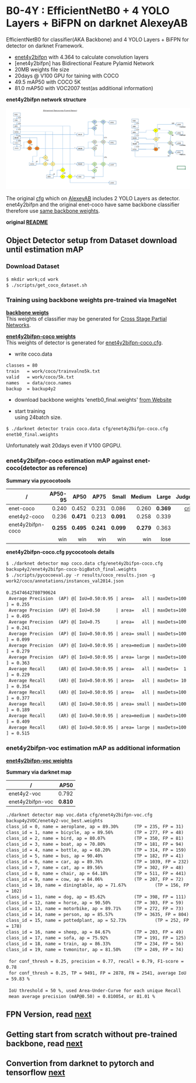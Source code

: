 # B0-4Y : EfficientNetB0 + 4 YOLO Layers + BiFPN on darknet AlexeyAB  

EfficientNetB0 for classifier(AKA Backbone) and 4 YOLO Layers + BiFPN for detector on darknet Framework.  
- [enet4y2bifpn](./cfg/enet4y2bifpn-coco.cfg) with 4.364 to calculate convolution layers  
- [enet4y2bifpn] has Bidirectional Feature Pylamid Network
- 20MB weights file size  
- 20days @ V100 GPU for taining with COCO  
- 49.5 mAP50 with COCO 5K  
- 81.0 mAP50 with VOC2007 test(as additional information)  

**enet4y2bifpn network structure**  

![](./files/enet4y2-bifpn.png)  

The original [cfg](./cfg/enet-coco.cfg) which on [AlexeyAB](https://github.com/AlexeyAB/darknet) includes 2 YOLO Layers as detector.  
enet4y2bifpn and the original enet-coco have same backbone classifier therefore use [same backbone weights](https://github.com/WongKinYiu/CrossStagePartialNetworks).  

**original [README](./README.orig.md)**  

## Object Detector setup from Dataset download until estimation mAP  

### Download Dataset  

```
$ mkdir work;cd work
$ ./scripts/get_coco_dataset.sh
```


### Training using backbone weights pre-trained via ImageNet  

**[backbone weigts](https://github.com/WongKinYiu/CrossStagePartialNetworks)**  
This weights of classifier may be generated for [Cross Stage Partial Networks](https://github.com/WongKinYiu/CrossStagePartialNetworks).  

**[enet4y2bifpn-coco weights](./backup4y2/enet4y2bifpn-coco-bigBatch_final.weights)**  
This weights of detector is generated for [enet4y2bifpn-coco.cfg](./cfg/enet4y2bifpn-coco.cfg).  

- write coco.data  
```
classes = 80
train   = work/coco/trainvalno5k.txt
valid   = work/coco/5k.txt
names   = data/coco.names
backup  = backup4y2
```

- download backbone weights 'enetb0_final.weights' [from Website](https://github.com/WongKinYiu/CrossStagePartialNetworks)  

- start training  
using 24batch size.  
```
$ ./darknet detector train coco.data cfg/enet4y2bifpn-coco.cfg enetb0_final.weights  
```
Unfortunately wait 20days even if V100 GPGPU.  

### enet4y2bifpn-coco estimation mAP against enet-coco(detector as reference)  

**Summary via pycocotools**  

| /                 | AP50-95 | AP50     | AP75     | Small     | Medium  | Large     | Judgement |
|-                  |-:       |-:        |-:        |-:         |-:       |-:         |-:         |
|enet-coco          |0.240    |0.452     |0.231     |0.086      |0.260    |**0.369**  |[criterion](./backup4y2/enetb0-coco_final.weights)  |
|enet4y2-coco       |0.236    |**0.471** |0.213     |**0.091**  |0.258    |0.339      |target     |
|enet4y2bifpn-coco  |**0.255**|**0.495** |**0.241** |**0.099**  |**0.279**|0.363      |target     |
|                   |win      |win       |win       |win        |win      |lose       |result     |  

**enet4y2bifpn-coco.cfg pycocotools details**  

```
$ ./darknet detector map coco.data cfg/enet4y2bifpn-coco.cfg backup4y2/enet4y2bifpn-coco-bigBatch_final.weights
$ ./scripts/pycocoeval.py -r results/coco_results.json -g work2/coco/annotations/instances_val2014.json

0.25474642780790624
 Average Precision  (AP) @[ IoU=0.50:0.95 | area=   all | maxDets=100 ] = 0.255
 Average Precision  (AP) @[ IoU=0.50      | area=   all | maxDets=100 ] = 0.495
 Average Precision  (AP) @[ IoU=0.75      | area=   all | maxDets=100 ] = 0.241
 Average Precision  (AP) @[ IoU=0.50:0.95 | area= small | maxDets=100 ] = 0.099
 Average Precision  (AP) @[ IoU=0.50:0.95 | area=medium | maxDets=100 ] = 0.279
 Average Precision  (AP) @[ IoU=0.50:0.95 | area= large | maxDets=100 ] = 0.363
 Average Recall     (AR) @[ IoU=0.50:0.95 | area=   all | maxDets=  1 ] = 0.229
 Average Recall     (AR) @[ IoU=0.50:0.95 | area=   all | maxDets= 10 ] = 0.354
 Average Recall     (AR) @[ IoU=0.50:0.95 | area=   all | maxDets=100 ] = 0.377
 Average Recall     (AR) @[ IoU=0.50:0.95 | area= small | maxDets=100 ] = 0.189
 Average Recall     (AR) @[ IoU=0.50:0.95 | area=medium | maxDets=100 ] = 0.409
 Average Recall     (AR) @[ IoU=0.50:0.95 | area= large | maxDets=100 ] = 0.515
```

### enet4y2bifpn-voc estimation mAP as additional information  

**[enet4y2bifpn-voc weights](./backup4y2VOC/enet4y2bifpn-voc_best.weights)**  

**Summary via darknet map**  

| /                 | AP50    |
|-                  |-:       |
|enet4y2-voc        |0.792    |
|enet4y2bifpn-voc   |**0.810**|

```
./darknet detector map voc.data cfg/enet4y2bifpn-voc.cfg backup4y2VOC/enet4y2-voc_best.weights
class_id = 0, name = aeroplane, ap = 89.30%      (TP = 235, FP = 31)
class_id = 1, name = bicycle, ap = 89.56%        (TP = 277, FP = 48)
class_id = 2, name = bird, ap = 80.07%           (TP = 350, FP = 81)
class_id = 3, name = boat, ap = 70.80%           (TP = 181, FP = 94)
class_id = 4, name = bottle, ap = 68.20%         (TP = 314, FP = 159)
class_id = 5, name = bus, ap = 90.40%            (TP = 182, FP = 41)
class_id = 6, name = car, ap = 89.76%            (TP = 1039, FP = 232)
class_id = 7, name = cat, ap = 89.56%            (TP = 302, FP = 48)
class_id = 8, name = chair, ap = 64.18%          (TP = 511, FP = 441)
class_id = 9, name = cow, ap = 84.06%            (TP = 207, FP = 72)
class_id = 10, name = diningtable, ap = 71.67%           (TP = 156, FP = 102)
class_id = 11, name = dog, ap = 85.62%           (TP = 398, FP = 111)
class_id = 12, name = horse, ap = 90.50%         (TP = 303, FP = 59)
class_id = 13, name = motorbike, ap = 89.71%     (TP = 272, FP = 73)
class_id = 14, name = person, ap = 85.57%        (TP = 3635, FP = 804)
class_id = 15, name = pottedplant, ap = 52.73%           (TP = 252, FP = 178)
class_id = 16, name = sheep, ap = 84.67%         (TP = 203, FP = 49)
class_id = 17, name = sofa, ap = 75.92%          (TP = 191, FP = 125)
class_id = 18, name = train, ap = 86.33%         (TP = 234, FP = 56)
class_id = 19, name = tvmonitor, ap = 81.50%     (TP = 249, FP = 74)

 for conf_thresh = 0.25, precision = 0.77, recall = 0.79, F1-score = 0.78
 for conf_thresh = 0.25, TP = 9491, FP = 2878, FN = 2541, average IoU = 59.83 %

 IoU threshold = 50 %, used Area-Under-Curve for each unique Recall
 mean average precision (mAP@0.50) = 0.810054, or 81.01 %
```

## FPN Version, read [next](./README.fpn.md)  
## Getting start from scratch without pre-trained backbone, read [next](./README.classifier.md)  
## Convertion from darknet to pytorch and tensorflow [next](./README.convert.md)  
